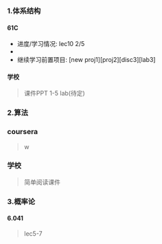 ### 1.体系结构  
#### 61C
- 进度/学习情况: lec10 2/5
- 
- 继续学习前置项目: [new proj1][proj2][disc3][lab3]
#### 学校
> 课件PPT 1-5
> lab(待定)
### 2.算法
### coursera
> w
### 学校
> 简单阅读课件
### 3.概率论
#### 6.041
> lec5-7  
